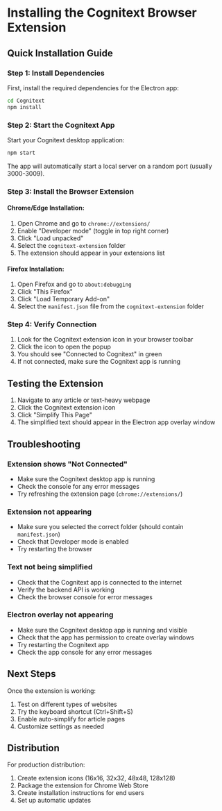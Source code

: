 # Installing the Cognitext Browser Extension

## Quick Installation Guide

### Step 1: Install Dependencies

First, install the required dependencies for the Electron app:

```bash
cd Cognitext
npm install
```

### Step 2: Start the Cognitext App

Start your Cognitext desktop application:

```bash
npm start
```

The app will automatically start a local server on a random port (usually 3000-3009).

### Step 3: Install the Browser Extension

#### Chrome/Edge Installation:

1. Open Chrome and go to `chrome://extensions/`
2. Enable "Developer mode" (toggle in top right corner)
3. Click "Load unpacked"
4. Select the `cognitext-extension` folder
5. The extension should appear in your extensions list

#### Firefox Installation:

1. Open Firefox and go to `about:debugging`
2. Click "This Firefox"
3. Click "Load Temporary Add-on"
4. Select the `manifest.json` file from the `cognitext-extension` folder

### Step 4: Verify Connection

1. Look for the Cognitext extension icon in your browser toolbar
2. Click the icon to open the popup
3. You should see "Connected to Cognitext" in green
4. If not connected, make sure the Cognitext app is running

## Testing the Extension

1. Navigate to any article or text-heavy webpage
2. Click the Cognitext extension icon
3. Click "Simplify This Page"
4. The simplified text should appear in the Electron app overlay window

## Troubleshooting

### Extension shows "Not Connected"

- Make sure the Cognitext desktop app is running
- Check the console for any error messages
- Try refreshing the extension page (`chrome://extensions/`)

### Extension not appearing

- Make sure you selected the correct folder (should contain `manifest.json`)
- Check that Developer mode is enabled
- Try restarting the browser

### Text not being simplified

- Check that the Cognitext app is connected to the internet
- Verify the backend API is working
- Check the browser console for error messages

### Electron overlay not appearing

- Make sure the Cognitext desktop app is running and visible
- Check that the app has permission to create overlay windows
- Try restarting the Cognitext app
- Check the app console for any error messages

## Next Steps

Once the extension is working:

1. Test on different types of websites
2. Try the keyboard shortcut (Ctrl+Shift+S)
3. Enable auto-simplify for article pages
4. Customize settings as needed

## Distribution

For production distribution:

1. Create extension icons (16x16, 32x32, 48x48, 128x128)
2. Package the extension for Chrome Web Store
3. Create installation instructions for end users
4. Set up automatic updates
